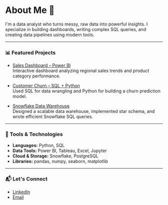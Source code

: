 # About Me 👋

I'm a data analyst who turns messy, raw data into powerful insights. I specialize in building dashboards, writing complex SQL queries, and creating data pipelines using modern tools.

---

### 📊 Featured Projects

* [Sales Dashboard – Power BI](https://github.com/husamq/sales-powerbi-project)  
Interactive dashboard analyzing regional sales trends and product category performance.

* [Customer Churn – SQL + Python](https://github.com/husamq/churn-prediction-sql)  
Used SQL for data wrangling and Python for building a churn prediction model.

* [Snowflake Data Warehouse](https://github.com/husamq/snowflake-data-warehouse)  
Designed a scalable data warehouse, implemented star schema, and wrote efficient Snowflake SQL queries.

---

### 🧰 Tools & Technologies
- **Languages:** Python, SQL
- **Data Tools:** Power BI, Tableau, Excel, Jupyter
- **Cloud & Storage:** Snowflake, PostgreSQL
- **Libraries:** pandas, numpy, seaborn, matplotlib

---

### 📬 Let's Connect
- [LinkedIn](https://linkedin.com/in/husamqarawi)
- [Email](husamtq@gmail.com)
